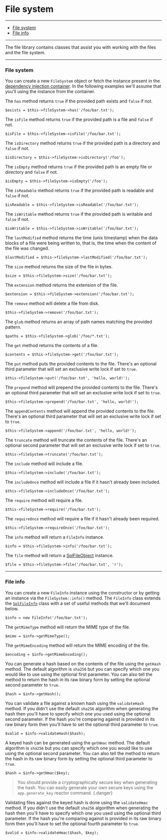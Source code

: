 # File system

--------------------------------------------------------

* [File system](#file_system)
* [File info](#file_info)

--------------------------------------------------------

The file library contains classes that assist you with working with the files and the file system.

--------------------------------------------------------

<a id="file_system"></a>

### File system

You can create a new `FileSystem` object or fetch the instance present in the [dependency injection container](:base_url:/docs/:version:/getting-started:dependency-injection). In the following examples we'll assume that you'll using the instance from the container.

The `has` method returns `true` if the provided path exists and `false` if not.

```
$exists = $this->fileSystem->has('/foo/bar.txt');
```

The `isFile` method returns `true` if the provided path is a file and `false` if not.

```
$isFile = $this->fileSystem->isFile('/foo/bar.txt');
```

The `isDirectory` method returns `true` if the provided path is a directory and `false` if not.

```
$isDirectory = $this->fileSystem->isDirectory('/foo');
```

The `isEmpty` method returns `true` if the provided path is an empty file or directory and `false` if not.

```
$isEmpty = $this->fileSystem->isEmpty('/foo');
```

The `isReadable` method returns `true` if the provided path is readable and `false` if not.

```
$isReadable = $this->fileSystem->isReadable('/foo/bar.txt');
```

The `isWritable` method returns `true` if the provided path is writable and `false` if not.

```
$isWritable = $this->fileSystem->isWritable('/foo/bar.txt');
```

The `lastModified` method returns the time (unix timestamp) when the data blocks of a file were being written to, that is, the time when the content of the file was changed.

```
$lastModified = $this->fileSystem->lastModified('/foo/bar.txt');
```

The `size` method returns the size of the file in bytes.

```
$size = $this->fileSystem->size('/foo/bar.txt');
```

The `extension` method returns the extension of the file.

```
$extension = $this->fileSystem->extension('/foo/bar.txt');
```

The `remove` method will delete a file from disk.

```
$this->fileSystem->remove('/foo/bar.txt');
```

The `glob` method returns an array of path names matching the provided pattern.

```
$paths = $this->fileSystem->glob('/foo/*.txt');
```

The `get` method returns the contents of a file.

```
$contents = $this->fileSystem->get('/foo/bar.txt');
```

The `put` method puts the provided contents to the file. There's an optional third parameter that will set an exclusive write lock if set to `true`.

```
$this->fileSystem->put('/foo/bar.txt', 'hello, world!');
```

The `prepend` method will prepend the provided contents to the file. There's an optional third parameter that will set an exclusive write lock if set to `true`.

```
$this->fileSystem->prepend('/foo/bar.txt', 'hello, world!');
```

The `appendContents` method will append the provided contents to the file. There's an optional third parameter that will set an exclusive write lock if set to `true`.

```
$this->fileSystem->append('/foo/bar.txt', 'hello, world!');
```

The `truncate` method will truncate the contents of the file. There's an optional second parameter that will set an exclusive write lock if set to `true`.

```
$this->fileSystem->truncate('/foo/bar.txt');
```

The `include` method will include a file.

```
$this->fileSystem->include('/foo/bar.txt');
```

The `includeOnce` method will include a file if it hasn't already been included.

```
$this->fileSystem->includeOnce('/foo/bar.txt');
```

The `require` method will require a file.

```
$this->fileSystem->require('/foo/bar.txt');
```

The `requireOnce` method will require a file if it hasn't already been required.

```
$this->fileSystem->requireOnce('/foo/bar.txt');
```

The `info` method will return a `FileInfo` instance.

```
$info = $this->fileSystem->info('/foo/bar.txt');
```

The `file` method will return a [SplFileObject](http://php.net/manual/en/class.splfileobject.php) instance.

```
$file = $this->fileSystem->file('/foo/bar.txt', 'r');
```

--------------------------------------------------------

<a id="file_info"></a>

### File info

You can create a new `FileInfo` instance using the constructor or by getting an instance via the `FileSystem::info()` method. The `FileInfo` class extends the [`SplFileInfo`](http://php.net/manual/en/class.splfileinfo.php) class with a set of useful methods that we'll document below.

```
$info = new FileInfo('/foo/bar.txt');
```

The `getMimeType` method will return the MIME type of the file.

```
$mime = $info->getMimeType();
```

The `getMimeEncoding` method will return the MIME encoding of the file.

```
$encoding = $info->getMimeEncoding();
```

You can generate a hash based on the contents of the file using the `getHash` method. The default algorithm is `sha256` but you can specify which one you would like to use using the optional first parameter. You can also tell the method to return the hash in its raw binary form by setting the optional second parameter to `true`.

```
$hash = $info->getHash();
```

You can validate a file against a known hash using the `validateHash` method. If you didn't use the default `sha256` algorithm when generating the hash then you'll have to specify which one you used using the optional second parameter. If the hash you're comparing against is provided in its raw binary form then you'll have to set the  optional third parameter to `true`.

```
$valid = $info->validateHash($hash);
```
A keyed hash can be generated using the `getHmac` method. The default algorithm is `sha256` but you can specify which one you would like to use using the optional second parameter. You can also tell the method to return the hash in its raw binary form by setting the optional third parameter to `true`.

```
$hash = $info->getHmac($key);
```

> You should provide a cryptographically secure key when generating the hash. You can easily generate your own secure keys using the `app.generate_key` reactor command.
{.danger}

Validating files against the keyed hash is done using the `validateHmac` method. If you didn't use the default `sha256` algorithm when generating the hash then you'll have to specify which one you used using the optional third parameter. If the hash you're comparing against is provided in its raw binary form then you'll have to set the  optional fourth parameter to `true`.

```
$valid = $info->validateHmac($hash, $key);
```
